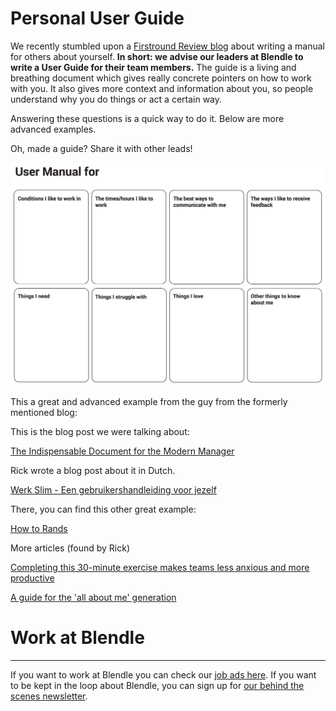 # Personal User Guide

We recently stumbled upon a [Firstround Review blog](http://firstround.com/review/the-indispensable-document-for-the-modern-manager/) about writing a manual for others about yourself. **In short: we advise our leaders at Blendle to write a User Guide for their team members.** The guide is a living and breathing document which gives really concrete pointers on how to work with you. It also gives more context and information about you, so people understand why you do things or act a certain way.

Answering these questions is a quick way to do it. Below are more advanced examples.

Oh, made a guide? Share it with other leads!

![Personal%20User%20Guide%20dcdec1fc214d472abc702845608feb71/Schermafbeelding2018-07-09om18.09.11.png](Personal%20User%20Guide%20dcdec1fc214d472abc702845608feb71/Schermafbeelding2018-07-09om18.09.11.png)

This a great and advanced example from the guy from the formerly mentioned blog:

[](https://cdn.filestackcontent.com/SS7xTRITymhxGQQ37eaY)

This is the blog post we were talking about:

[The Indispensable Document for the Modern Manager](http://firstround.com/review/the-indispensable-document-for-the-modern-manager/)

Rick wrote a blog post about it in Dutch.

[Werk Slim - Een gebruikershandleiding voor jezelf](https://www.getrevue.co/profile/werkslim/issues/werk-slim-een-gebruikershandleiding-voor-jezelf-120623)

There, you can find this other great example: 

[How to Rands](http://randsinrepose.com/archives/how-to-rands/)

More articles (found by Rick)

[Completing this 30-minute exercise makes teams less anxious and more productive](https://qz.com/1046131/writing-a-user-manual-at-work-makes-teams-less-anxious-and-more-productive/)

[A guide for the 'all about me' generation](http://www.bbc.com/capital/story/20170318-writing-the-user-manual-for-yourself)

# Work at Blendle

---

If you want to work at Blendle you can check our [job ads here](https://blendle.homerun.co/). If you want to be kept in the loop about Blendle, you can sign up for [our behind the scenes newsletter](https://blendle.homerun.co/yes-keep-me-posted/tr/apply?token=8092d4128c306003d97dd3821bad06f2).